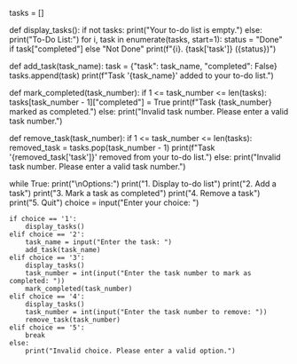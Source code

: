 tasks = []

def display_tasks():
    if not tasks:
        print("Your to-do list is empty.")
    else:
        print("To-Do List:")
        for i, task in enumerate(tasks, start=1):
            status = "Done" if task["completed"] else "Not Done"
            print(f"{i}. {task['task']} ({status})")


def add_task(task_name):
    task = {"task": task_name, "completed": False}
    tasks.append(task)
    print(f"Task '{task_name}' added to your to-do list.")


def mark_completed(task_number):
    if 1 <= task_number <= len(tasks):
        tasks[task_number - 1]["completed"] = True
        print(f"Task {task_number} marked as completed.")
    else:
        print("Invalid task number. Please enter a valid task number.")


def remove_task(task_number):
    if 1 <= task_number <= len(tasks):
        removed_task = tasks.pop(task_number - 1)
        print(f"Task '{removed_task['task']}' removed from your to-do list.")
    else:
        print("Invalid task number. Please enter a valid task number.")


while True:
    print("\nOptions:")
    print("1. Display to-do list")
    print("2. Add a task")
    print("3. Mark a task as completed")
    print("4. Remove a task")
    print("5. Quit")
    choice = input("Enter your choice: ")

    if choice == '1':
        display_tasks()
    elif choice == '2':
        task_name = input("Enter the task: ")
        add_task(task_name)
    elif choice == '3':
        display_tasks()
        task_number = int(input("Enter the task number to mark as completed: "))
        mark_completed(task_number)
    elif choice == '4':
        display_tasks()
        task_number = int(input("Enter the task number to remove: "))
        remove_task(task_number)
    elif choice == '5':
        break
    else:
        print("Invalid choice. Please enter a valid option.")
